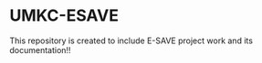 UMKC-ESAVE
==========

This repository is created to include E-SAVE project work and its documentation!!
